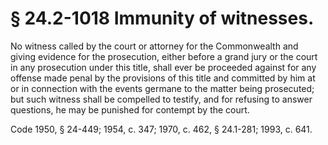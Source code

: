 # § 24.2-1018 Immunity of witnesses.

<p>No witness called by the court or attorney for the Commonwealth and giving evidence for the prosecution, either before a grand jury or the court in any prosecution under this title, shall ever be proceeded against for any offense made penal by the provisions of this title and committed by him at or in connection with the events germane to the matter being prosecuted; but such witness shall be compelled to testify, and for refusing to answer questions, he may be punished for contempt by the court.</p><p>Code 1950, § 24-449; 1954, c. 347; 1970, c. 462, § 24.1-281; 1993, c. 641.</p>